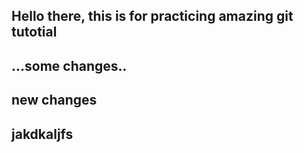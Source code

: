 ## Hello there, this is for practicing amazing git tutotial
## ...some changes..
## new changes
## jakdkaljfs